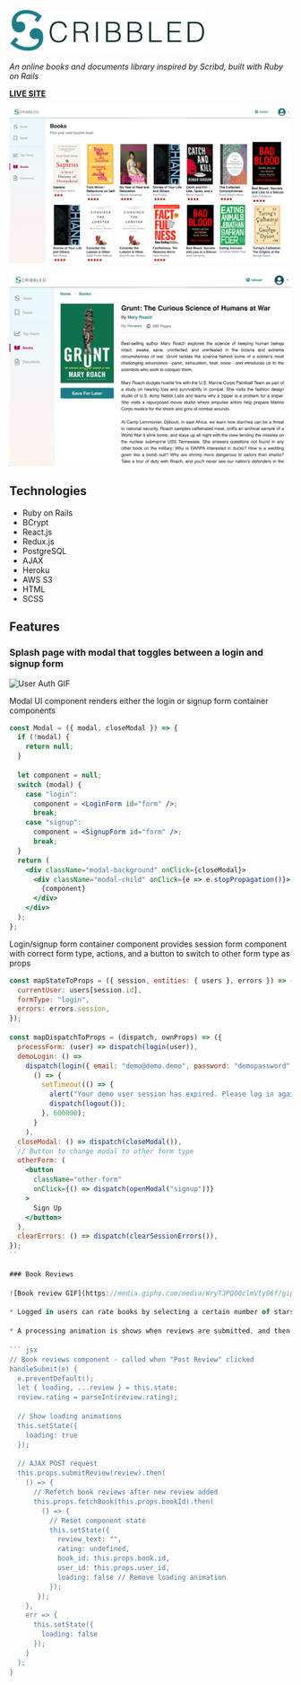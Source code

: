 ![Scribbled Logo](./app/assets/images/scribbled-logo.png)

*An online books and documents library inspired by Scribd, built with Ruby on Rails*

**[LIVE SITE](https://scribbled-scribd.herokuapp.com/#/)**

![Books Index Page](./lib/assets/books_page.png)

![Book Show page](./lib/assets/book_page.png)

## Technologies

* Ruby on Rails
* BCrypt
* React.js
* Redux.js
* PostgreSQL
* AJAX
* Heroku
* AWS S3
* HTML
* SCSS

## Features

### Splash page with modal that toggles between a login and signup form

![User Auth GIF](https://media.giphy.com/media/PgjMpg08IIrpRjT7mK/giphy.gif)

Modal UI component renders either the login or signup form container components

``` jsx
const Modal = ({ modal, closeModal }) => {
  if (!modal) {
    return null;
  }

  let component = null;
  switch (modal) {
    case "login":
      component = <LoginForm id="form" />;
      break;
    case "signup":
      component = <SignupForm id="form" />;
      break;
  }
  return (
    <div className="modal-background" onClick={closeModal}>
      <div className="modal-child" onClick={e => e.stopPropagation()}>
        {component}
      </div>
    </div>
  );
};
```

Login/signup form container component provides session form component with correct form type, actions, and a button to switch to other form type as props

``` jsx
const mapStateToProps = ({ session, entities: { users }, errors }) => ({
  currentUser: users[session.id],
  formType: "login",
  errors: errors.session,
});

const mapDispatchToProps = (dispatch, ownProps) => ({
  processForm: (user) => dispatch(login(user)),
  demoLogin: () =>
    dispatch(login({ email: "demo@demo.demo", password: "demopassword" })).then(
      () => {
        setTimeout(() => {
          alert("Your demo user session has expired. Please log in again.");
          dispatch(logout());
        }, 600000);
      }
    ),
  closeModal: () => dispatch(closeModal()),
  // Button to change modal to other form type
  otherForm: (
    <button
      className="other-form"
      onClick={() => dispatch(openModal("signup"))}
    >
      Sign Up
    </button>
  ),
  clearErrors: () => dispatch(clearSessionErrors()),
});
``

### Book Reviews

![Book review GIF](https://media.giphy.com/media/WryTJPQO0clmVty06f/giphy.gif)

* Logged in users can rate books by selecting a certain number of stars

* A processing animation is shows when reviews are submitted, and then the new review appears at the top of the list

``` jsx
// Book reviews component - called when "Post Review" clicked
handleSubmit(e) {
  e.preventDefault();
  let { loading, ...review } = this.state;
  review.rating = parseInt(review.rating);

  // Show loading animations
  this.setState({
    loading: true
  });
  
  // AJAX POST request
  this.props.submitReview(review).then(
    () => {
      // Refetch book reviews after new review added
      this.props.fetchBook(this.props.bookId).then(
        () => {
          // Reset component state
          this.setState({
            review_text: "",
            rating: undefined,
            book_id: this.props.book.id,
            user_id: this.props.user_id,
            loading: false // Remove loading animation
          });
       });
    },
    err => {
      this.setState({
        loading: false
      });
    }
  );
}
```



